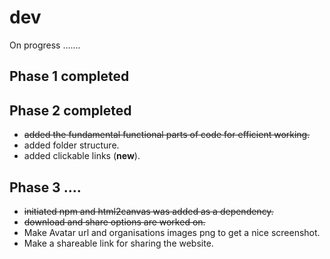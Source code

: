 # dev
On progress .......


## Phase 1 completed 

## Phase 2 completed
+ ~~added the fundamental functional parts of code for efficient working.~~
+ added folder structure.
+ added clickable links (**new**).

## Phase 3 ....
+ ~~initiated npm and html2canvas was added as a dependency.~~
+ ~~download and share options are worked on.~~
+ Make Avatar url and organisations images png to get a nice screenshot.
+ Make a shareable link for sharing the website.
